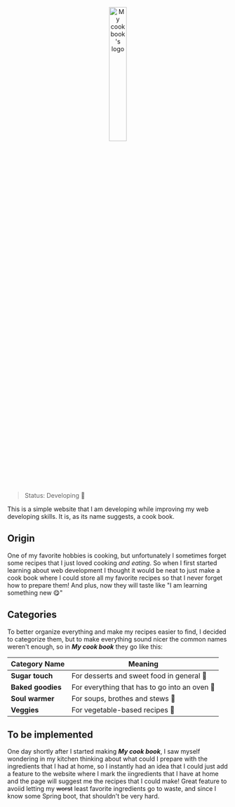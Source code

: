 <p id="logo" align="center">
  <img width="28%" src="https://user-images.githubusercontent.com/62446763/139562453-940ba085-afb0-4d65-945f-61286d2100fa.png" alt="My cook book's logo" />
</p>

>Status: Developing 🧗

This is a simple website that I am developing while improving my web developing skills. It is, as its name suggests, a cook book.

## Origin
One of my favorite hobbies is cooking, but unfortunately I sometimes forget some recipes that I just loved cooking *and eating*. So when I first started learning about web development I thought it would be neat to just make a cook book where I could store all my favorite recipes so that I never forget how to prepare them! And plus, now they will taste like "I am learning something new 😋"

## Categories
To better organize everything and make my recipes easier to find, I decided to categorize them, but to make everything sound nicer the common names weren't enough, so in ***My cook book*** they go like this:

**Category Name**|**Meaning**
-----------------|-----------
**Sugar touch**|For desserts and sweet food in general 🍫
**Baked goodies**|For everything that has to go into an oven 🥐
**Soul warmer**|For soups, brothes and stews 🥣
**Veggies**|For vegetable-based recipes 🥙

## To be implemented
One day shortly after I started making ***My cook book***, I saw myself wondering in my kitchen thinking about what could I prepare with the ingredients that I had at home, so I instantly had an idea that I could just add a feature to the website where I mark the iingredients that I have at home and the page will suggest me the recipes that I could make! Great feature to avoiid letting my <s>worst</s> least favorite ingredients go to waste, and since I know some Spring boot, that shouldn't be very hard.


